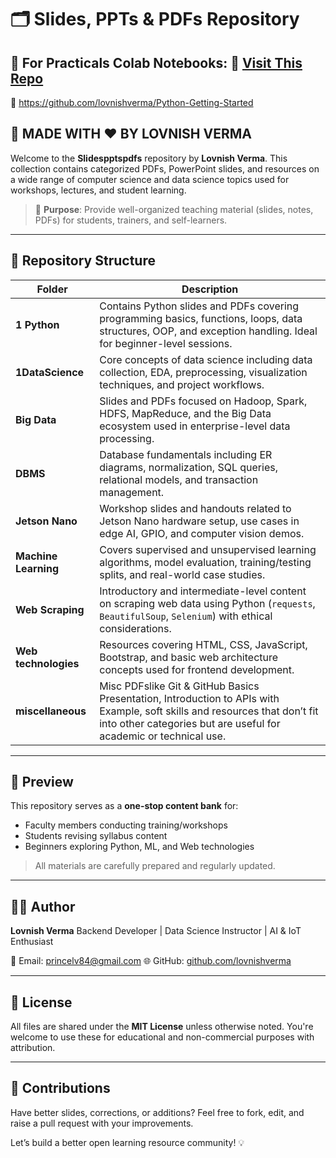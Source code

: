 # 🗂️ Slides, PPTs & PDFs Repository

## 📌 For Practicals Colab Notebooks: 🔗 [Visit This Repo](https://github.com/lovnishverma/Python-Getting-Started)
🔗 https://github.com/lovnishverma/Python-Getting-Started
## 📌 MADE WITH ❤️ BY LOVNISH VERMA

Welcome to the **Slidespptspdfs** repository by **Lovnish Verma**. This collection contains categorized PDFs, PowerPoint slides, and resources on a wide range of computer science and data science topics used for workshops, lectures, and student learning.

> 🎯 **Purpose**: Provide well-organized teaching material (slides, notes, PDFs) for students, trainers, and self-learners.

---

## 📁 Repository Structure

| Folder               | Description                                                                                                                                                     |
| -------------------- | --------------------------------------------------------------------------------------------------------------------------------------------------------------- |
| **1 Python**         | Contains Python slides and PDFs covering programming basics, functions, loops, data structures, OOP, and exception handling. Ideal for beginner-level sessions. |
| **1DataScience**     | Core concepts of data science including data collection, EDA, preprocessing, visualization techniques, and project workflows.                                   |
| **Big Data**         | Slides and PDFs focused on Hadoop, Spark, HDFS, MapReduce, and the Big Data ecosystem used in enterprise-level data processing.                                 |
| **DBMS**             | Database fundamentals including ER diagrams, normalization, SQL queries, relational models, and transaction management.                                         |
| **Jetson Nano**      | Workshop slides and handouts related to Jetson Nano hardware setup, use cases in edge AI, GPIO, and computer vision demos.                                      |
| **Machine Learning** | Covers supervised and unsupervised learning algorithms, model evaluation, training/testing splits, and real-world case studies.                                 |
| **Web Scraping**     | Introductory and intermediate-level content on scraping web data using Python (`requests`, `BeautifulSoup`, `Selenium`) with ethical considerations.            |
| **Web technologies** | Resources covering HTML, CSS, JavaScript, Bootstrap, and basic web architecture concepts used for frontend development.                                         |
| **miscellaneous**    | Misc PDFslike Git & GitHub Basics Presentation, Introduction to APIs with Example, soft skills and resources that don’t fit into other categories but are useful for academic or technical use.                             |

---

## 📸 Preview

This repository serves as a **one-stop content bank** for:

* Faculty members conducting training/workshops
* Students revising syllabus content
* Beginners exploring Python, ML, and Web technologies

> All materials are carefully prepared and regularly updated.

---

## 🧑‍🏫 Author

**Lovnish Verma**
Backend Developer | Data Science Instructor | AI & IoT Enthusiast

📧 Email: [princelv84@gmail.com](mailto:princelv84@gmail.com)
🌐 GitHub: [github.com/lovnishverma](https://github.com/lovnishverma)

---

## 📜 License

All files are shared under the **MIT License** unless otherwise noted. You're welcome to use these for educational and non-commercial purposes with attribution.

---

## 🙌 Contributions

Have better slides, corrections, or additions?
Feel free to fork, edit, and raise a pull request with your improvements.

Let’s build a better open learning resource community! 💡


